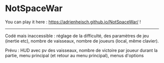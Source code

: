 # NotSpaceWar

You can play it here : https://adrienheisch.github.io/NotSpaceWar/ !

_______________________________________________________________________________________

Codé mais inaccessible : réglage de la difficulté, des paramètres de jeu (inertie etc), nombre de vaisseaux, nombre de joueurs (local, même clavier).

Prévu : HUD avec pv des vaisseaux, nombre de victoire par joueur durant la partie, menu principal (et retour au menu principal), menus d'options
